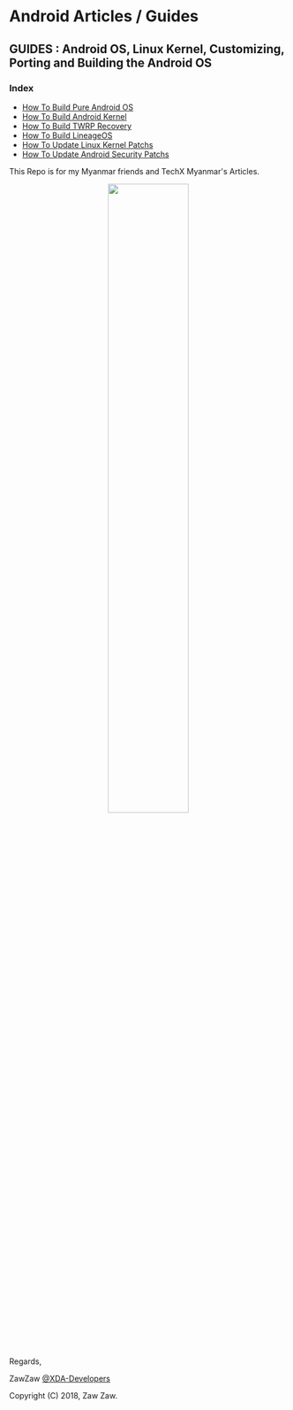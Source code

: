 # Android Articles / Guides

## GUIDES : Android OS, Linux Kernel, Customizing, Porting and Building the Android OS

### Index
- [How To Build Pure Android OS](https://github.com/zawzaww/android-articles/blob/techx-android/Guides/Building-AOSP-ROM.md)
- [How To Build Android Kernel](https://github.com/zawzaww/android-articles/blob/techx-android/Guides/Building-Android-Kernel.md)
- [How To Build TWRP Recovery](https://github.com/zawzaww/android-articles/blob/techx-android/Guides/Building-TWRP-Recovery.md)
- [How To Build LineageOS](https://github.com/zawzaww/android-articles/blob/techx-android/Guides/Building-LineageOS.md)
- [How To Update Linux Kernel Patchs](https://github.com/zawzaww/android-articles/blob/techx-android/Guides/Updating-Linux-Kernel-Patchs.md)
- [How To Update Android Security Patchs](https://github.com/zawzaww/android-articles/blob/techx-android/Guides/Updating-Android-Security-Patchs.md)

This Repo is for my Myanmar friends and TechX Myanmar's Articles.

<center><img src="https://upload.wikimedia.org/wikipedia/commons/thumb/d/db/Android_robot_2014.svg/511px-Android_robot_2014.svg.png" height="54%" width="54%;"/></center> 


Regards,

ZawZaw [@XDA-Developers](https://forum.xda-developers.com/member.php?u=7581611)

Copyright (C) 2018, Zaw Zaw.

